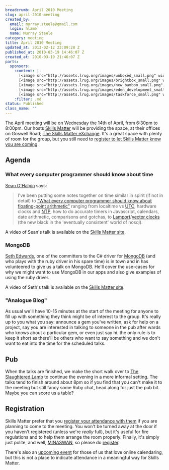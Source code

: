 ```yaml
--- 
breadcrumb: April 2010 Meeting
slug: april-2010-meeting
created_by: 
  email: murray.steele@gmail.com
  login: hlame
  name: Murray Steele
category: meeting
title: April 2010 Meeting
updated_at: 2013-02-12 23:09:28 Z
published_at: 2010-03-19 14:46:07 Z
created_at: 2010-03-19 21:46:07 Z
parts: 
  sponsors: 
    :content: |-
      [<image src="http://assets.lrug.org/images/unboxed_small.png" width="120" height="58" alt="Unboxed Consulting" title="Unboxed Consulting Logo"/>](http://www.unboxedconsulting.com/)
      [<image src="http://assets.lrug.org/images/brightbox_small.png" width="120" height="99" alt="Brightbox" title="Brightbox Logo"/>](http://www.brightbox.co.uk/)
      [<image src="http://assets.lrug.org/images/new_bamboo_small.png" width="120" height="24" alt="New Bamboo" title="New Bamboo Logo"/>](http://newbamboo.co.uk/)
      [<image src="http://assets.lrug.org/images/eden_development_small.png" width="120" height="45" alt="Eden Development" title="Eden Development Logo"/>](http://www.edendevelopment.co.uk/)
      [<image src="http://assets.lrug.org/images/taskforce_small.png" width="120" height="20" alt="Taskforce" title="Taskforce Logo"/>](http://www.taskforce.co.uk/about/)
    :filter: .md
status: Published
class_name: ""
---
```


The April meeting will be on Wednesday the 14th of April, from 6:30pm to 8:00pm.  Our hosts [Skills Matter](http://skillsmatter.com/) will be providing the space, at their offices on Goswell Road; [The Skills Matter eXchange](http://skillsmatter.com/location-details/design-architecture/484/96).  It's a great space with plenty of room for the group, but you still need to <a href="#apr10registration">register to let Skills Matter know you are coming</a>.

Agenda
------

### What every computer programmer should know about time

[Sean O'Halpin](http://twitter.com/seanohalpin) says:

> I've been putting some notes together on time similar in spirit (if
> not in detail) to ["What every computer programmer should know about
> floating-point arithmetic"](http://docs.sun.com/source/806-3568/ncg_goldberg.html) ranging from
> localtime vs [UTC](http://en.wikipedia.org/wiki/Coordinated_Universal_Time), hardware clocks and [NTP](http://en.wikipedia.org/wiki/Network_Time_Protocol), how to do accurate timers
> in Javascript, calendars, date arithmetic, comparisons and gotchas, to
> [Lamport](http://en.wikipedia.org/wiki/Lamport_timestamps)/[vector clocks](http://en.wikipedia.org/wiki/Vector_clock) (the new black in the 'eventually consistent'
> world of nosql).

A video of Sean's talk is available on the [Skills Matter site](http://skillsmatter.com/podcast/ajax-ria/sean-ohalpin-what-every-computer-programmer-should-know-about-time).

### MongoDB

[Seth Edwards](http://codesnotdead.blogspot.com/), one of the committers to the C# driver for [MongoDB](www.mongodb.org) (and who plays with the ruby driver in his spare time) is in town and in has volunteered to give us a talk on MongoDB.  He'll cover the use-cases for why we might want to use MongoDB in our apps and also give examples of using the ruby driver.

A video of Seth's talk is available on the [Skills Matter site](http://skillsmatter.com/podcast/ajax-ria/seth-edwards-mongodb).

### "Analogue Blog"

As usual we'll have 10-15 minutes at the start of the meeting for anyone to fill up with something they think might be of interest to the group.  It's really up to you what you say: announce a gem you've written, ask for help on a project, say you are interested in talking to someone in the pub after wards who knows about a particular gem, or even just say hi. the only rule is to keep it short as there'll be others who want to say something and we don't want to eat into the time for the scheduled talks.

Pub
---

When the talks are finished, we make the short walk over to [The Slaughtered Lamb](http://www.theslaughteredlambpub.com/) to continue the evening in a more informal setting.  The talks tend to finish around about 8pm so if you find that you can't make it to the meeting but still fancy some Ruby chat, head along for just the pub bit.  Maybe you can score us a table?

<a name="apr10registration"></a>
Registration
------------

Skills Matter prefer that you [register your attendance with them](http://skillsmatter.com/event/ajax-ria/talks-on-time-data-type-and-mongodb/zx-548) if you are planning to come to the meeting.  You won't be turned away at the door if you haven't registered (unless we're *really* full), but it's useful for fire regulations and to help them arrange the room properly.  Finally, it's simply just polite, and well, [MINASWAN](http://oreilly.com/ruby/excerpts/ruby-learning-rails/ruby-glossary.html#I_indexterm_d1e32036), so please do [register](http://skillsmatter.com/event/ajax-ria/talks-on-time-data-type-and-mongodb/zx-548).

There's also an [upcoming event](http://upcoming.yahoo.com/event/5628845/) for those of us that love online calendaring, but this is not a place to indicate attendance in a meaningful way for Skills Matter.

